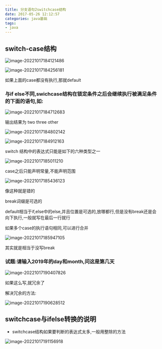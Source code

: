 ```yaml
---
title: 分支语句2switchcase结构
date: 2017-05-26 12:12:57
categories: java基础
tags:
- java
---
```




## switch-case结构

![image-20221017184121486](https://markdown-langxecho-save.oss-cn-hangzhou.aliyuncs.com/img/202301281543383.png)

![image-20221017184256181](https://markdown-langxecho-save.oss-cn-hangzhou.aliyuncs.com/img/202301281543794.png)

如果上面的case都没有执行,那就default

### 与if else不同,swichcase结构在锁定条件之后会继续执行被满足条件的下面的语句,如:

![image-20221017184712683](https://markdown-langxecho-save.oss-cn-hangzhou.aliyuncs.com/img/202301281543278.png)

输出结果为   two   three  other 

![image-20221017184802142](https://markdown-langxecho-save.oss-cn-hangzhou.aliyuncs.com/img/202301281544057.png)

![image-20221017184912163](https://markdown-langxecho-save.oss-cn-hangzhou.aliyuncs.com/img/202301281544167.png)

switch 结构中的表达式只能是如下的六种类型之一

![image-20221017185011210](https://markdown-langxecho-save.oss-cn-hangzhou.aliyuncs.com/img/202301281544265.png) 

case之后只能声明常量,不能声明范围

 ![image-20221017185436123](https://markdown-langxecho-save.oss-cn-hangzhou.aliyuncs.com/img/202301281544029.png)

像这种就是错的

break词缀是可选的

default相当于if,else中的else,并且位置是可选的,放哪都行,但是没有break还是会向下执行,一般就写在最后一行就行

如果多个case的执行语句相同,可以进行合并

![image-20221017185947105](https://markdown-langxecho-save.oss-cn-hangzhou.aliyuncs.com/img/202301281544274.png)

其实就是相当于没写break



### 试题:请输入2019年的day和month,问这是第几天

![image-20221017190407826](https://markdown-langxecho-save.oss-cn-hangzhou.aliyuncs.com/img/202301281544177.png)

如果这么写,就冗余了

解决冗余的方法:

![image-20221017190628512](https://markdown-langxecho-save.oss-cn-hangzhou.aliyuncs.com/img/202301281544348.png)

## switchcase与ifelse转换的说明

- switchcase结构如果要判断的表达式太多,一般用整除的方法

![image-20221017191156918](https://markdown-langxecho-save.oss-cn-hangzhou.aliyuncs.com/img/202301281544268.png)